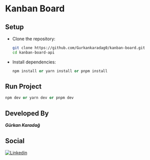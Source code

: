 # Kanban Board

## Setup

-   Clone the repository:
    ```bash
    git clone https://github.com/Gurkankaradag0/kanban-board.git
    cd kanban-board-api
    ```
-   Install dependencies:

    ```python
    npm install or yarn install or pnpm install
    ```

## Run Project

```python
npm dev or yarn dev or pnpm dev
```

## Developed By

**_Gürkan Karadağ_**

## Social

[![Linkedin](https://img.shields.io/badge/linkedin-%230077B5.svg?&style=for-the-badge&logo=linkedin&logoColor=white)](https://www.linkedin.com/in/gurkankaradag/)
